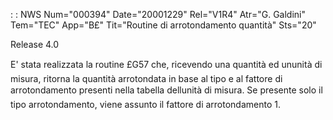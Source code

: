  :  : NWS Num="000394" Date="20001229" Rel="V1R4" Atr="G. Galdini" Tem="TEC" App="B£" Tit="Routine di arrotondamento quantità" Sts="20"

Release 4.0

E' stata realizzata la routine £G57 che, ricevendo una quantità ed ununità di misura, ritorna la quantità arrotondata in base al tipo e al fattore di arrotondamento presenti nella tabella dellunità di misura.
Se presente solo il tipo arrotondamento, viene assunto il fattore di arrotondamento 1.



